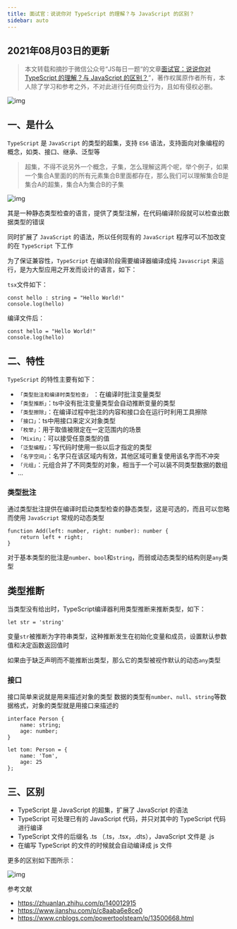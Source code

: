 ```yaml
---
title: 面试官：说说你对 TypeScript 的理解？与 JavaScript 的区别？
sidebar: auto
---
```

<style>
    .go-to-top {
        display: block !important;
    }
</style>

## 2021年08月03日的更新
>本文转载和摘抄于微信公众号“JS每日一题“的文章[面试官：说说你对 TypeScript 的理解？与 JavaScript 的区别？](https://mp.weixin.qq.com/s/ISYWHgLkvsLgM-ky-So5dw)”，著作权属原作者所有，本人除了学习和参考之外，不对此进行任何商业行为，且如有侵权必删。

<img class="custom" :src="$withBase('/assets/img/img20210903/ts_01.webp')" alt="img" style="margin:0 auto; display:block;">

## 一、是什么
`TypeScript` 是 `JavaScript` 的类型的超集，支持 `ES6` 语法，支持面向对象编程的概念，如类、接口、继承、泛型等

> 超集，不得不说另外一个概念，子集，怎么理解这两个呢，举个例子，如果一个集合A里面的的所有元素集合B里面都存在，那么我们可以理解集合B是集合A的超集，集合A为集合B的子集

<img class="custom" :src="$withBase('/assets/img/img20210903/ts_02.webp')" alt="img" style="margin:0 auto; display:block;">

其是一种静态类型检查的语言，提供了类型注解，在代码编译阶段就可以检查出数据类型的错误  

同时扩展了 `JavaScript` 的语法，所以任何现有的 `JavaScript` 程序可以不加改变的在 `TypeScript` 下工作  

为了保证兼容性，`TypeScript` 在编译阶段需要编译器编译成纯 `Javascript` 来运行，是为大型应用之开发而设计的语言，如下：  

`tsx`文件如下：  
```JS
const hello : string = "Hello World!"
console.log(hello)
```

编译文件后：  
```JS
const hello = "Hello World!"
console.log(hello)
```

## 二、特性
`TypeScript` 的特性主要有如下：

+ `「类型批注和编译时类型检查」` ：在编译时批注变量类型
+ `「类型推断」`：ts中没有批注变量类型会自动推断变量的类型
+ `「类型擦除」`：在编译过程中批注的内容和接口会在运行时利用工具擦除
+ `「接口」`：ts中用接口来定义对象类型
+ `「枚举」`：用于取值被限定在一定范围内的场景
+ `「Mixin」`：可以接受任意类型的值
+ `「泛型编程」`：写代码时使用一些以后才指定的类型
+ `「名字空间」`：名字只在该区域内有效，其他区域可重复使用该名字而不冲突
+ `「元组」`：元组合并了不同类型的对象，相当于一个可以装不同类型数据的数组
+ ...

### 类型批注
通过类型批注提供在编译时启动类型检查的静态类型，这是可选的，而且可以忽略而使用 `JavaScript` 常规的动态类型
```JS
function Add(left: number, right: number): number {
	return left + right;
}
```
对于基本类型的批注是`number`、`bool`和`string`，而弱或动态类型的结构则是`any`类型

## 类型推断
当类型没有给出时，TypeScript编译器利用类型推断来推断类型，如下：

```JS
let str = 'string'
```

变量`str`被推断为字符串类型，这种推断发生在初始化变量和成员，设置默认参数值和决定函数返回值时

如果由于缺乏声明而不能推断出类型，那么它的类型被视作默认的动态`any`类型

### 接口
接口简单来说就是用来描述对象的类型 数据的类型有`number`、`null`、`string`等数据格式，对象的类型就是用接口来描述的
```JS
interface Person {
    name: string;
    age: number;
}

let tom: Person = {
    name: 'Tom',
    age: 25
};
```

## 三、区别
+ TypeScript 是 JavaScript 的超集，扩展了 JavaScript 的语法
+ TypeScript 可处理已有的 JavaScript 代码，并只对其中的 TypeScript 代码进行编译
+ TypeScript 文件的后缀名 .ts （.ts，.tsx，.dts），JavaScript 文件是 .js
+ 在编写 TypeScript 的文件的时候就会自动编译成 js 文件

更多的区别如下图所示：

<img class="custom" :src="$withBase('/assets/img/img20210903/ts_03.webp')" alt="img" style="margin:0 auto; display:block;">

参考文献
+ <https://zhuanlan.zhihu.com/p/140012915>
+ <https://www.jianshu.com/p/c8aaba6e8ce0>
+ <https://www.cnblogs.com/powertoolsteam/p/13500668.html>
